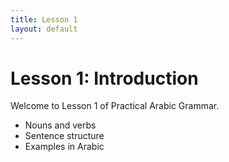 ```yaml
---
title: Lesson 1
layout: default
---
```


# Lesson 1: Introduction

Welcome to Lesson 1 of Practical Arabic Grammar.

- Nouns and verbs
- Sentence structure
- Examples in Arabic
